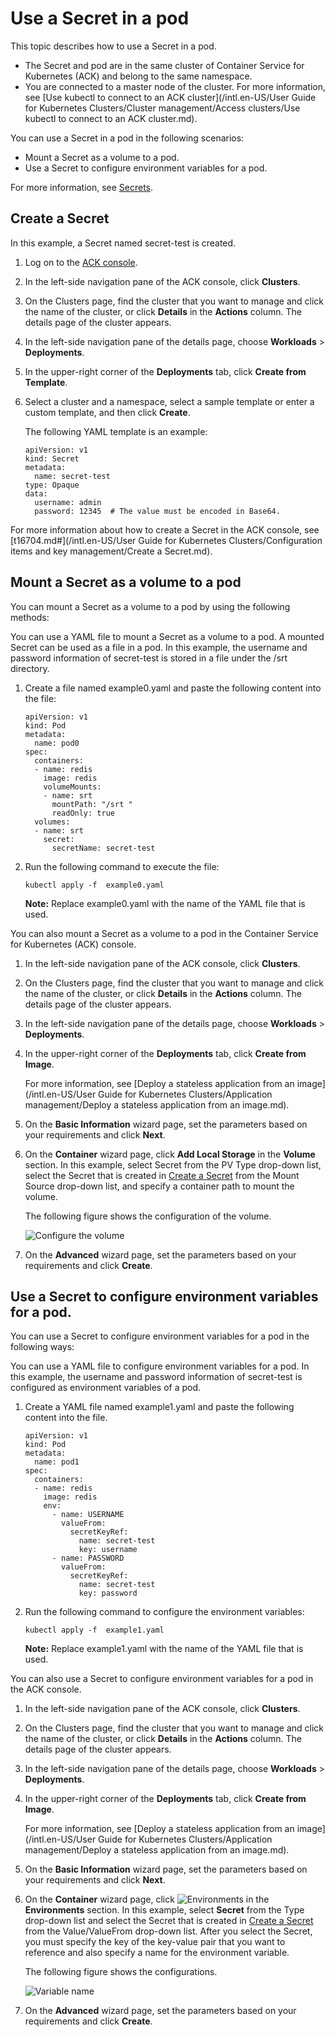 # Use a Secret in a pod

This topic describes how to use a Secret in a pod.

-   The Secret and pod are in the same cluster of Container Service for Kubernetes \(ACK\) and belong to the same namespace.
-   You are connected to a master node of the cluster. For more information, see [Use kubectl to connect to an ACK cluster](/intl.en-US/User Guide for Kubernetes Clusters/Cluster management/Access clusters/Use kubectl to connect to an ACK cluster.md).

You can use a Secret in a pod in the following scenarios:

-   Mount a Secret as a volume to a pod.
-   Use a Secret to configure environment variables for a pod.

For more information, see [Secrets](https://kubernetes.io/zh/docs/concepts/configuration/secret/).

## Create a Secret

In this example, a Secret named secret-test is created.

1.  Log on to the [ACK console](https://cs.console.aliyun.com).

2.  In the left-side navigation pane of the ACK console, click **Clusters**.

3.  On the Clusters page, find the cluster that you want to manage and click the name of the cluster, or click **Details** in the **Actions** column. The details page of the cluster appears.

4.  In the left-side navigation pane of the details page, choose **Workloads** \> **Deployments**.

5.  In the upper-right corner of the **Deployments** tab, click **Create from Template**.

6.  Select a cluster and a namespace, select a sample template or enter a custom template, and then click **Create**.

    The following YAML template is an example:

    ```
    apiVersion: v1
    kind: Secret
    metadata:
      name: secret-test
    type: Opaque
    data:
      username: admin
      password: 12345  # The value must be encoded in Base64.
    ```


For more information about how to create a Secret in the ACK console, see [t16704.md\#](/intl.en-US/User Guide for Kubernetes Clusters/Configuration items and key management/Create a Secret.md).

## Mount a Secret as a volume to a pod

You can mount a Secret as a volume to a pod by using the following methods:

You can use a YAML file to mount a Secret as a volume to a pod. A mounted Secret can be used as a file in a pod. In this example, the username and password information of secret-test is stored in a file under the /srt directory.

1.  Create a file named example0.yaml and paste the following content into the file:

    ```
    apiVersion: v1
    kind: Pod
    metadata:
      name: pod0
    spec:
      containers:
      - name: redis
        image: redis
        volumeMounts:
        - name: srt
          mountPath: "/srt "
          readOnly: true
      volumes:
      - name: srt
        secret:
          secretName: secret-test
    ```

2.  Run the following command to execute the file:

    ```
    kubectl apply -f  example0.yaml
    ```

    **Note:** Replace example0.yaml with the name of the YAML file that is used.


You can also mount a Secret as a volume to a pod in the Container Service for Kubernetes \(ACK\) console.

1.  In the left-side navigation pane of the ACK console, click **Clusters**.

2.  On the Clusters page, find the cluster that you want to manage and click the name of the cluster, or click **Details** in the **Actions** column. The details page of the cluster appears.

3.  In the left-side navigation pane of the details page, choose **Workloads** \> **Deployments**.

4.  In the upper-right corner of the **Deployments** tab, click **Create from Image**.

    For more information, see [Deploy a stateless application from an image](/intl.en-US/User Guide for Kubernetes Clusters/Application management/Deploy a stateless application from an image.md).

5.  On the **Basic Information** wizard page, set the parameters based on your requirements and click **Next**.

6.  On the **Container** wizard page, click **Add Local Storage** in the **Volume** section. In this example, select Secret from the PV Type drop-down list, select the Secret that is created in [Create a Secret](#section_yxv_25m_zs0) from the Mount Source drop-down list, and specify a container path to mount the volume.

    The following figure shows the configuration of the volume.

    ![Configure the volume](https://static-aliyun-doc.oss-accelerate.aliyuncs.com/assets/img/en-US/4645359951/p49492.png)

7.  On the **Advanced** wizard page, set the parameters based on your requirements and click **Create**.


## Use a Secret to configure environment variables for a pod.

You can use a Secret to configure environment variables for a pod in the following ways:

You can use a YAML file to configure environment variables for a pod. In this example, the username and password information of secret-test is configured as environment variables of a pod.

1.  Create a YAML file named example1.yaml and paste the following content into the file.

    ```
    apiVersion: v1
    kind: Pod
    metadata:
      name: pod1
    spec:
      containers:
      - name: redis
        image: redis
        env:
          - name: USERNAME
            valueFrom:
              secretKeyRef:
                name: secret-test
                key: username
          - name: PASSWORD
            valueFrom:
              secretKeyRef:
                name: secret-test
                key: password
    ```

2.  Run the following command to configure the environment variables:

    ```
    kubectl apply -f  example1.yaml
    ```

    **Note:** Replace example1.yaml with the name of the YAML file that is used.


You can also use a Secret to configure environment variables for a pod in the ACK console.

1.  In the left-side navigation pane of the ACK console, click **Clusters**.

2.  On the Clusters page, find the cluster that you want to manage and click the name of the cluster, or click **Details** in the **Actions** column. The details page of the cluster appears.

3.  In the left-side navigation pane of the details page, choose **Workloads** \> **Deployments**.

4.  In the upper-right corner of the **Deployments** tab, click **Create from Image**.

    For more information, see [Deploy a stateless application from an image](/intl.en-US/User Guide for Kubernetes Clusters/Application management/Deploy a stateless application from an image.md).

5.  On the **Basic Information** wizard page, set the parameters based on your requirements and click **Next**.

6.  On the **Container** wizard page, click ![Environments](https://static-aliyun-doc.oss-accelerate.aliyuncs.com/assets/img/en-US/7766105061/p49493.png) in the **Environments** section. In this example, select **Secret** from the Type drop-down list and select the Secret that is created in [Create a Secret](#section_yxv_25m_zs0) from the Value/ValueFrom drop-down list. After you select the Secret, you must specify the key of the key-value pair that you want to reference and also specify a name for the environment variable.

    The following figure shows the configurations.

    ![Variable name](https://static-aliyun-doc.oss-accelerate.aliyuncs.com/assets/img/en-US/4645359951/p49494.png)

7.  On the **Advanced** wizard page, set the parameters based on your requirements and click **Create**.


